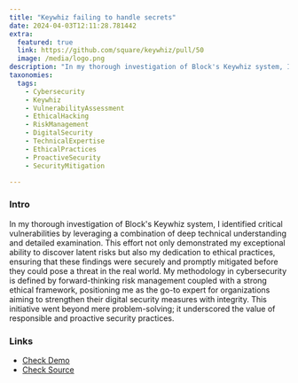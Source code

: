 ```yaml
---
title: "Keywhiz failing to handle secrets"
date: 2024-04-03T12:11:28.781442
extra:
  featured: true
  link: https://github.com/square/keywhiz/pull/50
  image: /media/logo.png
description: "In my thorough investigation of Block's Keywhiz system, I identified critical vulnerabilities by leveraging a combination of deep technical understanding and detailed examination. This effort not only demonstrated my exceptional ability to discover latent risks but also my dedication to ethical practices, ensuring that these findings were securely and promptly mitigated before they could pose a threat in the real world. My methodology in cybersecurity is defined by forward-thinking risk management coupled with a strong ethical framework, positioning me as the go-to expert for organizations aiming to strengthen their digital security measures with integrity. This initiative went beyond mere problem-solving; it underscored the value of responsible and proactive security practices."
taxonomies:
  tags:
    - Cybersecurity
    - Keywhiz
    - VulnerabilityAssessment
    - EthicalHacking
    - RiskManagement
    - DigitalSecurity
    - TechnicalExpertise
    - EthicalPractices
    - ProactiveSecurity
    - SecurityMitigation

---
```

### Intro

In my thorough investigation of Block's Keywhiz system, I identified critical vulnerabilities by leveraging a combination of deep technical understanding and detailed examination. This effort not only demonstrated my exceptional ability to discover latent risks but also my dedication to ethical practices, ensuring that these findings were securely and promptly mitigated before they could pose a threat in the real world. My methodology in cybersecurity is defined by forward-thinking risk management coupled with a strong ethical framework, positioning me as the go-to expert for organizations aiming to strengthen their digital security measures with integrity. This initiative went beyond mere problem-solving; it underscored the value of responsible and proactive security practices.

### Links

- [Check Demo](https://github.com/square/keywhiz/pull/50)
- [Check Source](https://github.com/square/keywhiz/pull/50)
